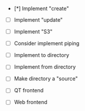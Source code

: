 - [*] Implement "create"
- [ ] Implement "update"
- [ ] Implement "S3"
- [ ] Consider implement piping
- [ ] Implement to directory
- [ ] Implement from directory
- [ ] Make directory a "source"
- [ ] QT frontend
- [ ] Web frontend

